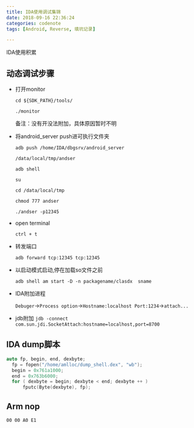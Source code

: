 ```yaml
---
title: IDA使用调试集锦
date: 2018-09-16 22:36:24
categories: codenote
tags: [Android, Reverse, 填坑记录]

---
```

IDA使用积累
<!--more-->

## 动态调试步骤

- 打开monitor

  `cd ${SDK_PATH}/tools/`

  `./monitor`

  备注：没有开没法附加，具体原因暂时不明

- 将android_server push进可执行文件夹

  `adb push /home/IDA/dbgsrv/android_server ` 

  `/data/local/tmp/andser`

  `adb shell`

  `su`

  `cd /data/local/tmp`

  `chmod 777 andser`

  `./andser -p12345`

- open terminal

  `ctrl + t`

- 转发端口

  `adb forward tcp:12345 tcp:12345`

- 以启动模式启动,停在加载so文件之前

  `adb shell am start -D -n packagename/clasdx	sname`

- IDA附加进程

  `Debuger`->`Process option`->`Hostname:localhost Port:1234`->`attach...`

- jdb附加
  `jdb -connect com.sun.jdi.SocketAttach:hostname=localhost,port=8700`

## IDA dump脚本

```c
auto fp, begin, end, dexbyte;
  fp = fopen("/home/amlloc/dump_shell.dex", "wb");
  begin = 0x761a1000;
  end = 0x763b6000;
  for ( dexbyte = begin; dexbyte < end; dexbyte ++ )
      fputc(Byte(dexbyte), fp);
```

## Arm nop
`00 00 A0 E1`
